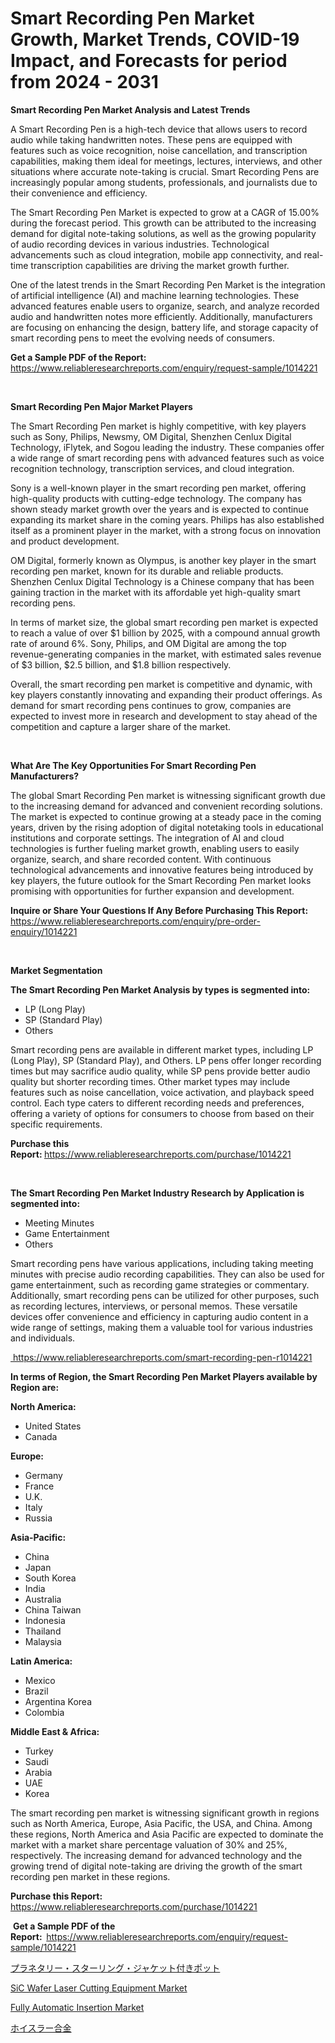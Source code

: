 <p><h1>Smart Recording Pen Market Growth, Market Trends, COVID-19 Impact, and Forecasts for period from 2024 - 2031</h1></p><p><strong>Smart Recording Pen Market Analysis and Latest Trends</strong></p>
<p><p>A Smart Recording Pen is a high-tech device that allows users to record audio while taking handwritten notes. These pens are equipped with features such as voice recognition, noise cancellation, and transcription capabilities, making them ideal for meetings, lectures, interviews, and other situations where accurate note-taking is crucial. Smart Recording Pens are increasingly popular among students, professionals, and journalists due to their convenience and efficiency.</p><p>The Smart Recording Pen Market is expected to grow at a CAGR of 15.00% during the forecast period. This growth can be attributed to the increasing demand for digital note-taking solutions, as well as the growing popularity of audio recording devices in various industries. Technological advancements such as cloud integration, mobile app connectivity, and real-time transcription capabilities are driving the market growth further.</p><p>One of the latest trends in the Smart Recording Pen Market is the integration of artificial intelligence (AI) and machine learning technologies. These advanced features enable users to organize, search, and analyze recorded audio and handwritten notes more efficiently. Additionally, manufacturers are focusing on enhancing the design, battery life, and storage capacity of smart recording pens to meet the evolving needs of consumers.</p></p>
<p><strong>Get a Sample PDF of the Report:&nbsp;</strong> <a href="https://www.reliableresearchreports.com/enquiry/request-sample/1014221">https://www.reliableresearchreports.com/enquiry/request-sample/1014221</a></p>
<p>&nbsp;</p>
<p><strong>Smart Recording Pen Major Market Players</strong></p>
<p><p>The Smart Recording Pen market is highly competitive, with key players such as Sony, Philips, Newsmy, OM Digital, Shenzhen Cenlux Digital Technology, iFlytek, and Sogou leading the industry. These companies offer a wide range of smart recording pens with advanced features such as voice recognition technology, transcription services, and cloud integration.</p><p>Sony is a well-known player in the smart recording pen market, offering high-quality products with cutting-edge technology. The company has shown steady market growth over the years and is expected to continue expanding its market share in the coming years. Philips has also established itself as a prominent player in the market, with a strong focus on innovation and product development.</p><p>OM Digital, formerly known as Olympus, is another key player in the smart recording pen market, known for its durable and reliable products. Shenzhen Cenlux Digital Technology is a Chinese company that has been gaining traction in the market with its affordable yet high-quality smart recording pens.</p><p>In terms of market size, the global smart recording pen market is expected to reach a value of over $1 billion by 2025, with a compound annual growth rate of around 6%. Sony, Philips, and OM Digital are among the top revenue-generating companies in the market, with estimated sales revenue of $3 billion, $2.5 billion, and $1.8 billion respectively.</p><p>Overall, the smart recording pen market is competitive and dynamic, with key players constantly innovating and expanding their product offerings. As demand for smart recording pens continues to grow, companies are expected to invest more in research and development to stay ahead of the competition and capture a larger share of the market.</p></p>
<p>&nbsp;</p>
<p><strong>What Are The Key Opportunities For Smart Recording Pen Manufacturers?</strong></p>
<p><p>The global Smart Recording Pen market is witnessing significant growth due to the increasing demand for advanced and convenient recording solutions. The market is expected to continue growing at a steady pace in the coming years, driven by the rising adoption of digital notetaking tools in educational institutions and corporate settings. The integration of AI and cloud technologies is further fueling market growth, enabling users to easily organize, search, and share recorded content. With continuous technological advancements and innovative features being introduced by key players, the future outlook for the Smart Recording Pen market looks promising with opportunities for further expansion and development.</p></p>
<p><strong>Inquire or Share Your Questions If Any Before Purchasing This Report:</strong> <a href="https://www.reliableresearchreports.com/enquiry/pre-order-enquiry/1014221">https://www.reliableresearchreports.com/enquiry/pre-order-enquiry/1014221</a></p>
<p>&nbsp;</p>
<p><strong>Market Segmentation</strong></p>
<p><strong>The Smart Recording Pen Market Analysis by types is segmented into:</strong></p>
<p><ul><li>LP (Long Play)</li><li>SP (Standard Play)</li><li>Others</li></ul></p>
<p><p>Smart recording pens are available in different market types, including LP (Long Play), SP (Standard Play), and Others. LP pens offer longer recording times but may sacrifice audio quality, while SP pens provide better audio quality but shorter recording times. Other market types may include features such as noise cancellation, voice activation, and playback speed control. Each type caters to different recording needs and preferences, offering a variety of options for consumers to choose from based on their specific requirements.</p></p>
<p><strong>Purchase this Report:&nbsp;</strong><a href="https://www.reliableresearchreports.com/purchase/1014221">https://www.reliableresearchreports.com/purchase/1014221</a></p>
<p>&nbsp;</p>
<p><strong>The Smart Recording Pen Market Industry Research by Application is segmented into:</strong></p>
<p><ul><li>Meeting Minutes</li><li>Game Entertainment</li><li>Others</li></ul></p>
<p><p>Smart recording pens have various applications, including taking meeting minutes with precise audio recording capabilities. They can also be used for game entertainment, such as recording game strategies or commentary. Additionally, smart recording pens can be utilized for other purposes, such as recording lectures, interviews, or personal memos. These versatile devices offer convenience and efficiency in capturing audio content in a wide range of settings, making them a valuable tool for various industries and individuals.</p></p>
<p><a href="https://www.reliableresearchreports.com/smart-recording-pen-r1014221">&nbsp;https://www.reliableresearchreports.com/smart-recording-pen-r1014221</a></p>
<p><strong>In terms of Region, the Smart Recording Pen Market Players available by Region are:</strong></p>
<p>
    <p> <strong> North America: </strong>
        <ul>
            <li>United States</li>
            <li>Canada</li>
        </ul>
        </p> 
    <p> <strong> Europe: </strong>
        <ul>
            <li>Germany</li>
            <li>France</li>
            <li>U.K.</li>
            <li>Italy</li>
            <li>Russia</li>
        </ul>
        </p> 
    <p> <strong> Asia-Pacific: </strong>
        <ul>
            <li>China</li>
            <li>Japan</li>
            <li>South Korea</li>
            <li>India</li>
            <li>Australia</li>
            <li>China Taiwan</li>
            <li>Indonesia</li>
            <li>Thailand</li>
            <li>Malaysia</li>
        </ul>
        </p> 
    <p> <strong> Latin America: </strong>
        <ul>
            <li>Mexico</li>
            <li>Brazil</li>
            <li>Argentina Korea</li>
            <li>Colombia</li>
        </ul>
        </p> 
    <p> <strong> Middle East & Africa: </strong>
        <ul>
            <li>Turkey</li>
            <li>Saudi</li>
            <li>Arabia</li>
            <li>UAE</li>
            <li>Korea</li>
        </ul>
    </p>
    </p>
<p><p>The smart recording pen market is witnessing significant growth in regions such as North America, Europe, Asia Pacific, the USA, and China. Among these regions, North America and Asia Pacific are expected to dominate the market with a market share percentage valuation of 30% and 25%, respectively. The increasing demand for advanced technology and the growing trend of digital note-taking are driving the growth of the smart recording pen market in these regions.</p></p>
<p><strong>Purchase this Report: </strong><a href="https://www.reliableresearchreports.com/purchase/1014221">https://www.reliableresearchreports.com/purchase/1014221</a></p>
<p>&nbsp;<strong>Get a Sample PDF of the Report:&nbsp;&nbsp;</strong><a href="https://www.reliableresearchreports.com/enquiry/request-sample/1014221">https://www.reliableresearchreports.com/enquiry/request-sample/1014221</a></p>
<p><strong></strong></p>
<p><p><a href="https://github.com/LizaHeller2023/Market-Research-Report-List-1/blob/main/6401298170934.md">プラネタリー・スターリング・ジャケット付きポット</a></p><p><a href="https://github.com/shotows/Market-Research-Report-List-3/blob/main/sic-wafer-laser-cutting-equipment-market.md">SiC Wafer Laser Cutting Equipment Market</a></p><p><a href="https://github.com/beatblasta/Market-Research-Report-List-4/blob/main/fully-automatic-insertion-market.md">Fully Automatic Insertion Market</a></p><p><a href="https://github.com/deonnorth8/Market-Research-Report-List-1/blob/main/9453601170933.md">ホイスラー合金</a></p></p>